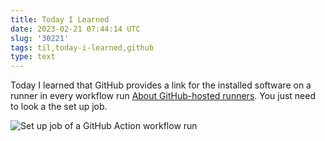 ```yaml
---
title: Today I Learned
date: 2023-02-21 07:44:14 UTC
slug: '30221'
tags: til,today-i-learned,github
type: text
---
```

Today I learned that GitHub provides a link for the installed software on a
runner in every workflow run [About GitHub-hosted runners](https://docs.github.com/en/actions/using-github-hosted-runners/about-github-hosted-runners#supported-software).
You just need to look a the set up job.

![Set up job of a GitHub Action workflow run](/til-230221/2023-02-21.png)
